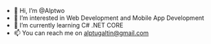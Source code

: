 - 👋 Hi, I’m @Alptwo
- 👀 I’m interested in Web Development and Mobile App Development
- 🌱 I’m currently learning C# .NET CORE
- 📫 You can reach me on alptugaltin@gmail.com

<!---
Alptwo/Alptwo is a ✨ special ✨ repository because its `README.md` (this file) appears on your GitHub profile.
You can click the Preview link to take a look at your changes.
--->
